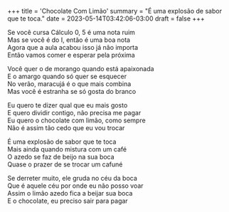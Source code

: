 +++
title = 'Chocolate Com Limão'
summary = "É uma explosão de sabor que te toca."
date = 2023-05-14T03:42:06-03:00
draft = false
+++

Se você cursa Cálculo 0, 5 é uma nota ruim  
Mas se você é do I, então é uma boa nota  
Agora que a aula acabou isso já não importa  
Então vamos comer e esperar pela próxima  

Você quer o de morango quando está apaixonada  
E o amargo quando só quer se esquecer  
No verão, maracujá é o que mais combina  
Mas você é estranha se só gosta do branco  

Eu quero te dizer qual que eu mais gosto  
E quero dividir contigo, não precisa me pagar  
Eu quero o chocolate com limão, como sempre  
Não é assim tão cedo que eu vou trocar  

É uma explosão de sabor que te toca  
Mais ainda quando mistura com um café  
O azedo se faz de beijo na sua boca  
Quase o prazer de se trocar um cafuné  

Se derreter muito, ele gruda no céu da boca  
Que é aquele céu por onde eu não posso voar  
Assim o limão azedo fica a beijar sua boca  
E o chocolate, eu preciso sair para pagar  
